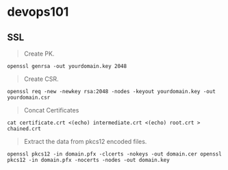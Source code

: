# devops101

## SSL
>Create PK.

```
openssl genrsa -out yourdomain.key 2048
```

>Create CSR.

```
openssl req -new -newkey rsa:2048 -nodes -keyout yourdomain.key -out yourdomain.csr
```

>Concat Certificates

```
cat certificate.crt <(echo) intermediate.crt <(echo) root.crt > chained.crt
```

>Extract the data from pkcs12 encoded files.

```
openssl pkcs12 -in domain.pfx -clcerts -nokeys -out domain.cer openssl pkcs12 -in domain.pfx -nocerts -nodes -out domain.key
```
